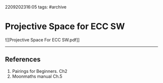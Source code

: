 2209202316:05
tags: #archive 
# Projective Space for ECC SW
![[Projective Space For ECC SW.pdf]]


---
## References
1. Pairings for Beginners. Ch2
2. Moonmaths manual Ch.5
